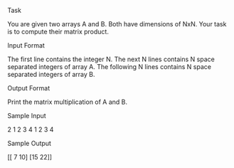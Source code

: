 Task

You are given two arrays A and B. Both have dimensions of NxN.
Your task is to compute their matrix product.

Input Format

The first line contains the integer N.
The next N lines contains N space separated integers of array A.
The following N lines contains N space separated integers of array B.

Output Format

Print the matrix multiplication of A and B.

Sample Input

2
1 2
3 4
1 2
3 4

Sample Output

[[ 7 10]
 [15 22]]